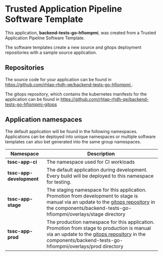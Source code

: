 # Trusted Application Pipeline Software Template

This application, **backend-tests-go-hfiompmi**, was created from a Trusted Application Pipeline Software Template.

The software templates create a new source and gitops deployment repositories with a sample source application. 

## Repositories

The source code for your application can be found in [https://github.com/rhtap-rhdh-qe/backend-tests-go-hfiompmi ](https://github.com/rhtap-rhdh-qe/backend-tests-go-hfiompmi ).
 
The gitops repository, which contains the kubernetes manifests for the application can be found in 
[https://github.com/rhtap-rhdh-qe/backend-tests-go-hfiompmi-gitops ](https://github.com/rhtap-rhdh-qe/backend-tests-go-hfiompmi-gitops ) 

## Application namespaces 

The default application will be found in the following namespaces. Applications can be deployed into unique namespaces or multiple software templates can also bet generated into the same group namespaces.  

|  Namespace   |  Description   |  
| -------- | -------- |
| **tssc-app-ci** | The namespace used for CI workloads |
| **tssc-app-development** | The default application during development. Every build will be deployed to this namespace for testing. |
| **tssc-app-stage** | The staging namespace for this application. Promotion from development to stage is manual via an update to the [gitops repository](https://github.com/rhtap-rhdh-qe/backend-tests-go-hfiompmi-gitops ) in the components/backend-tests-go-hfiompmi/overlays/stage directory |
| **tssc-app-prod** | The production namespace for this application. Promotion from stage to production is manual via an update to the [gitops repository](https://github.com/rhtap-rhdh-qe/backend-tests-go-hfiompmi-gitops ) in the components/backend-tests-go-hfiompmi/overlays/prod directory |